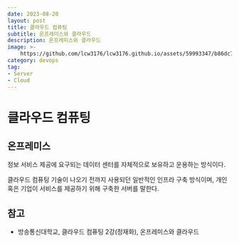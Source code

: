 ```yaml
---
date: 2023-08-20
layout: post
title: 클라우드 컴퓨팅
subtitle: 온프레미스와 클라우드
description: 온프레미스와 클라우드
image: >-
    https://github.com/lcw3176/lcw3176.github.io/assets/59993347/b86dc719-341f-4035-8649-d824515ce3d8
category: devops
tag:
- Server
- Cloud
---
```


# 클라우드 컴퓨팅

## 온프레미스

정보 서비스 제공에 요구되는 데이터 센터를 자체적으로 보유하고 운용하는 방식이다.

클라우드 컴퓨팅 기술이 나오기 전까지 사용되던 일반적인 인프라 구축 방식이며,
개인 혹은 기업이 서비스를 제공하기 위해 구축한 서버를 말한다.



## 참고
- 방송통신대학교, 클라우드 컴퓨팅 2강(정재화), 온프레미스와 클라우드
